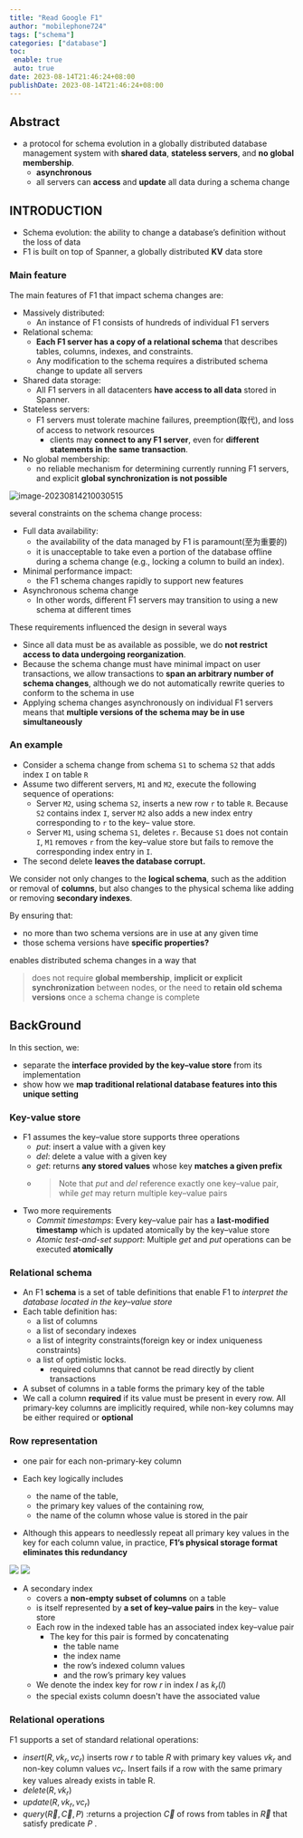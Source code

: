 ```yaml
---
title: "Read Google F1"
author: "mobilephone724"
tags: ["schema"]
categories: ["database"]
toc:
 enable: true
 auto: true
date: 2023-08-14T21:46:24+08:00
publishDate: 2023-08-14T21:46:24+08:00
---
```


## Abstract

+ a protocol for schema evolution in a globally distributed database management system with **shared data**, **stateless servers**, and **no global membership**.
    + **asynchronous**
    + all servers can **access** and **update** all data during a schema change



## INTRODUCTION

+ Schema evolution:  the ability to change a database’s definition without the loss of data
+ F1 is built on top of Spanner, a globally distributed **KV** data store

### Main feature

The main features of F1 that impact schema changes are:

+ Massively distributed: 
  + An instance of F1 consists of hundreds of individual F1 servers
+ Relational schema: 
  + **Each F1 server has a copy of a relational schema** that describes tables, columns, indexes, and constraints. 
  + Any modification to the schema requires a distributed schema change to update all servers
+ Shared data storage:
  + All F1 servers in all datacenters **have access to all data** stored in Spanner.
+ Stateless servers:
  + F1 servers must tolerate machine failures, preemption(取代), and loss of access to network resources
    + clients may **connect to any F1 server**, even for **different statements in the same transaction**.
+ No global membership:
  + no reliable mechanism for determining currently running F1 servers, and explicit **global synchronization is not possible**

![image-20230814210030515](image-20230814210030515.png)

several constraints on the schema change process:

+ Full data availability: 
  + the availability of the data managed by F1 is paramount(至为重要的)
  + it is unacceptable to take even a portion of the database offline during a schema change (e.g., locking a column to build an index).
+ Minimal performance impact:
  + the F1 schema changes rapidly to support new features
+ Asynchronous schema change
  + In other words, different F1 servers may transition to using a new schema at different times



These requirements influenced the design in several ways

+ Since all data must be as available as possible, we do **not restrict access to data undergoing reorganization**.
+ Because the schema change must have minimal impact on user transactions, we allow transactions to **span an arbitrary number of schema changes**, although we do not automatically rewrite queries to conform to the schema in use
+ Applying schema changes asynchronously on individual F1 servers means that **multiple versions of the schema may be in use simultaneously**



### An example

+ Consider a schema change from schema `S1` to schema `S2` that adds index `I` on table `R`
+ Assume two different servers, `M1` and `M2`, execute the following sequence of operations:
  + Server `M2`, using schema `S2`, inserts a new row `r` to table `R`. Because `S2` contains index `I`, server `M2` also adds a new index entry corresponding to `r` to the key– value store.
  + Server `M1`, using schema `S1`, deletes `r`. Because `S1` does not contain `I`, `M1` removes `r` from the key–value store but fails to remove the corresponding index entry in `I`.
+ The second delete **leaves the database corrupt.**



We consider not only changes to the **logical schema**, such as the addition or removal of **columns**, but also changes to the physical schema like adding or removing **secondary indexes**. 

By ensuring that:

+ no more than two schema versions are in use at any given time
+ those schema versions have **specific properties?**

enables distributed schema changes in a way that

> does not require **global membership**, **implicit or explicit synchronization** between nodes, or the need to **retain old schema versions** once a schema change is complete



## BackGround

 In this section, we:

+ separate the **interface provided by the key–value store** from its implementation
+ show how we **map traditional relational database features into this unique setting**



### Key-value store

+ F1 assumes the key–value store supports three operations
  + *put*: insert a value with a given key
  + *del*: delete a value with a given key
  + *get*: returns **any stored values** whose key **matches a given prefix**
  + >  Note that *put* and *del* reference exactly one key–value pair, while *get* may return multiple key–value pairs
+ Two more requirements
    + *Commit timestamps*: Every key–value pair has a **last-modified timestamp** which is updated atomically by the key–value store
    + *Atomic test-and-set support*:  Multiple *get* and *put* operations can be executed **atomically**

### Relational schema

+ An F1 **schema** is a set of table definitions that enable F1 to *interpret the database located in the key–value store*
+ Each table definition has:
  + a list of columns
  + a list of secondary indexes
  + a list of integrity constraints(foreign key or index uniqueness constraints)
  + a list of optimistic locks.
    + required columns that cannot be read directly by client transactions
+  A subset of columns in a table forms the primary key of the table
+ We call a column **required** if its value must be present in every row. All primary-key columns are implicitly required, while non-key columns may be either required or **optional**

### Row representation

+ one pair for each non-primary-key column

+ Each key logically includes
  + the name of the table,
  + the primary key values of the containing row,
  + the name of the column whose value is stored in the pair
+ Although this appears to needlessly repeat all primary key values in the key for each column value, in practice, **F1’s physical storage format eliminates this redundancy**

![](Pasted%20image%2020230815213806.png)
![](Pasted%20image%2020230815213818.png)

+ A secondary index
  + covers a **non-empty subset of columns** on a table
  + is itself represented by **a set of key–value pairs** in the key– value store
  + Each row in the indexed table has an associated index key–value pair
    + The key for this pair is formed by concatenating
      + the table name
      + the index name
      + the row’s indexed column values
      + and the row’s primary key values
  + We denote the index key for row $r$ in index $I$ as $k_r(I)$
  + the special exists column doesn't have the associated value
### Relational operations
F1 supports a set of standard relational operations:
+ $insert(R,vk_r,vc_r)$ inserts row *r* to table *R* with primary key values $vk_r$ and non-key column values $vc_r$. Insert fails if a row with the same primary key values already exists in table R.
+ $delete (R, vk_r )$
+ $update(R,vk_r,vc_r)$
+ $query(\vec{R},\vec{C},P)$ :returns a projection $\vec{C}$ of rows from tables in $\vec{R}$ that satisfy predicate $P$ .

